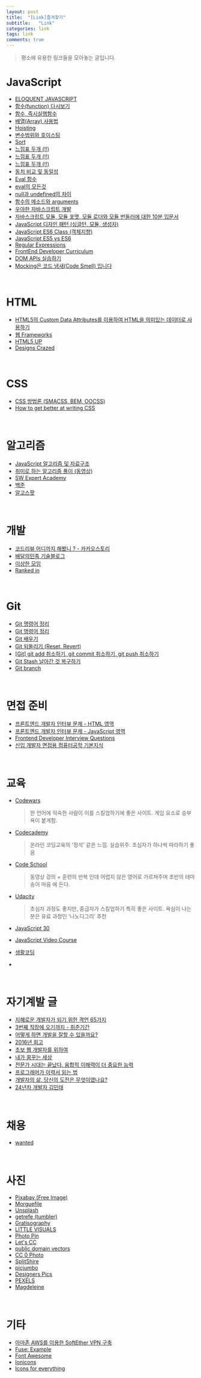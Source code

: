 ```yaml
---
layout: post
title:  "[Link]즐겨찾기"
subtitle:   "Link"
categories: link
tags: link
comments: true
---
```


> 평소에 유용한 링크들을 모아놓는 글입니다.

# JavaScript

- [ELOQUENT JAVASCRIPT](https://eloquentjavascript.net/)
- [함수(function) 다시보기](http://www.nextree.co.kr/p4150/)
- [함수, 즉시실행함수](http://beomy.tistory.com/9)
- [배열(Array) 사용법](http://offbyone.tistory.com/133)
- [Hoisting](https://www.w3schools.com/js/js_hoisting.asp)
- [변수범위와 호이스팅](http://chanlee.github.io/2013/12/10/javascript-variable-scope-and-hoisting/)
- [Sort](http://dudmy.net/javascript/2015/11/16/javascript-sort/)
- [느낌표 두개 (!!)](http://hermeslog.tistory.com/279)
- [느낌표 두개 (!!)](http://nopanic.tistory.com/5)
- [느낌표 두개 (!!)](http://harrislim.tistory.com/39)
- [동치 비교 및 동일성](https://developer.mozilla.org/ko/docs/Web/JavaScript/Equality_comparisons_and_sameness)
- [Eval 함수](http://programmingsummaries.tistory.com/179)
- [eval의 모든것](http://ohgyun.com/395)
- [null과 undefined의 차이](http://enarastudent.tistory.com/entry/null%EA%B3%BC-undefined%EC%9D%98-%EC%B0%A8%EC%9D%B4)
- [함수의 메소드와 arguments](https://www.zerocho.com/category/JavaScript/post/57433645a48729787807c3fd)
- [우아한 자바스크립트 개발](https://speakerdeck.com/nigayo/uahan-jabaseukeuribteu-gaebal)
- [자바스크립트 모듈, 모듈 포맷, 모듈 로더와 모듈 번들러에 대한 10분 입문서](https://github.com/codepink/codepink.github.com/wiki/%EC%9E%90%EB%B0%94%EC%8A%A4%ED%81%AC%EB%A6%BD%ED%8A%B8-%EB%AA%A8%EB%93%88,-%EB%AA%A8%EB%93%88-%ED%8F%AC%EB%A7%B7,-%EB%AA%A8%EB%93%88-%EB%A1%9C%EB%8D%94%EC%99%80-%EB%AA%A8%EB%93%88-%EB%B2%88%EB%93%A4%EB%9F%AC%EC%97%90-%EB%8C%80%ED%95%9C-10%EB%B6%84-%EC%9E%85%EB%AC%B8%EC%84%9C)
- [JavaScript 디자인 패턴 (싱글턴, 모듈, 생성자)](https://www.zerocho.com/category/JavaScript/post/57541bef7dfff917002c4e86)
- [JavaScript ES6 Class (객체지향)](https://github.com/FEDevelopers/tech.description/wiki/%5BES6%5D%EA%B0%9D%EC%B2%B4%EC%A7%80%ED%96%A5-Javascript---Class)
- [JavaScript ES5 vs ES6](https://codeburst.io/es5-vs-es6-with-example-code-9901fa0136fc)
- [Regular Expressions](https://javascript.info/regular-expressions)
- [FrontEnd Developer Curriculum](https://github.com/nigayo/2018-front-end-curriculum)
- [DOM APIs 실습하기](https://vimeo.com/265702844/4f63742274)
- [Mocking은 코드 냄새(Code Smell) 입니다](https://midojeong.github.io/2018/04/19/mocking-is-a-code-smell/#%ED%85%8C%EC%8A%A4%ED%8A%B8-%EC%BB%A4%EB%B2%84%EB%A6%AC%EC%A7%802%EB%9E%80-%EB%AC%B4%EC%97%87%EC%9E%85%EB%8B%88%EA%B9%8C)

<br/>

# HTML

- [HTML5의 Custom Data Attributes를 이용하여 HTML을 의미있는 데이터로 사용하기](http://blog.saltfactory.net/using-html5-custom-data-attributes/)
- [웹 Frameworks](http://webframeworks.kr/tutorials/)
- [HTML5 UP](https://html5up.net/)
- [Designs Crazed](https://dcrazed.net/free-responsive-html5-css3-templates/)

<br/>

# CSS

- [CSS 방법론 (SMACSS, BEM, OOCSS)](http://wit.nts-corp.com/2015/04/16/3538)
- [How to get better at writing CSS](https://medium.freecodecamp.org/how-to-get-better-at-writing-css-a1732c32a72f)

<br/>

# 알고리즘

- [JavaScript 알고리즘 및 자료구조](https://github.com/trekhleb/javascript-algorithms/blob/master/README.ko-KR.md)
- [취미로 하는 알고리즘 풀이 (동영상)](https://www.youtube.com/watch?v=1TVYmKPlNdc&feature=youtu.be)
- [SW Expert Academy](https://swexpertacademy.com/main/main.do)
- [백준](https://www.acmicpc.net/)
- [알고스팟](https://algospot.com)

<br/>

# 개발

- [코드리뷰 어디까지 해봤니 ? - 카카오스토리](http://tech.kakao.com/2016/02/04/code-review/)
- [배달의민족 기술블로그](http://woowabros.github.io/)
- [이상한 모임](https://blog.weirdx.io/)
- [Ranked in](http://rankedin.kr/)

<br/>

# Git

- [Git 명령어 정리](https://medium.com/@joongwon/git-git-%EB%AA%85%EB%A0%B9%EC%96%B4-%EC%A0%95%EB%A6%AC-c25b421ecdbd)
- [Git 명령어 정리](https://blog.outsider.ne.kr/572)
- [Git 배우기](https://learngitbranching.js.org/)
- [Git 되돌리기 (Reset, Revert)](http://www.devpools.kr/2017/02/05/%EC%B4%88%EB%B3%B4%EC%9A%A9-git-%EB%90%98%EB%8F%8C%EB%A6%AC%EA%B8%B0-reset-revert/)
- [[Git] git add 취소하기, git commit 취소하기, git push 취소하기](https://gmlwjd9405.github.io/2018/05/25/git-add-cancle.html)
- [Git Stash 날아간 것 복구하기](https://hashcode.co.kr/questions/4650/git%EC%97%90%EC%84%9C-stash-%EC%8B%A4%EC%88%98%EB%A1%9C-%EC%A7%80%EC%9B%A0%EC%9D%84-%EB%95%8C-%EB%B3%B5%EA%B5%AC%ED%95%98%EB%8A%94-%EB%B0%A9%EB%B2%95)
- [Git branch](https://trustyoo86.github.io/git/2017/11/28/git-remote-branch-create.html)

<br/>

# 면접 준비

- [프론트엔드 개발자 인터뷰 문제 - HTML 영역](http://insanehong.kr/post/front-end-developer-interview-html/)
- [프론트엔드 개발자 인터뷰 문제 - JavaScript 영역](http://insanehong.kr/post/front-end-developer-interview-javascript/)
- [Frontend Developer Interview Questions](https://github.com/antaehyeon/Front-end-Developer-Interview-Questions/blob/master/Korean/README_KR.md)
- [신입 개발자 면접용 컴퓨터공학 기본지식](http://softwarepatrasche.blogspot.com/2016/04/blog-post.html)

<br/>

# 교육

- [Codewars](https://www.codewars.com/)

  > 한 언어에 익숙한 사람이 이를 스킬업하기에 좋은 사이트. 게임 요소로 승부욕이 붙게함.

- [Codecademy](https://www.codecademy.com/)

  > 온라인 코딩교육의 '정석' 같은 느낌. 실습위주. 초심자가 하나씩 따라하기 좋음

- [Code School](https://www.pluralsight.com/codeschool)

  > 동영상 강의 + 훈련의 반복 인데 어렵지 않은 영어로 가르쳐주며 초반의 테마송이 마음 에 든다.

- [Udacity](https://www.udacity.com/)

  > 초심자 과정도 좋지만, 중급자가 스킬업하기 특히 좋은 사이트. 욕심이 나는 분은 유료 과정인 ‘나노디그리’ 추천

- [JavaScript 30](https://javascript30.com/)

- [JavaScript Video Course](https://github.com/wesbos/Wes-Bos-Captions/)

- [생활코딩](https://www.opentutorials.org/course/1)

- 

<br/>

# 자기계발 글

- [지혜로운 개발자가 되기 위한 격언 65가지](http://www.itworld.co.kr/news/92821)
- [3번째 직장에 오기까지 - 취준기간](http://jojoldu.tistory.com/278)
- [어떻게 하면 개발을 잘할 수 있을까요?](https://www.popit.kr/%EC%96%B4%EB%96%BB%EA%B2%8C-%ED%95%98%EB%A9%B4-%EA%B0%9C%EB%B0%9C%EC%9D%84-%EC%9E%98%ED%95%A0-%EC%88%98-%EC%9E%88%EC%9D%84%EA%B9%8C%EC%9A%94/)
- [2016년 회고](https://brunch.co.kr/@jojoldu/2)
- [초보 웹 개발자를 위하여](https://wayhome25.github.io/etc/2017/02/21/for-junior-web-developer/)
- [내가 꿈꾸는 세상](https://www.slipp.net/wiki/pages/viewpage.action?pageId=21004468)
- [전문가 시대는 끝났다. 융합적 이해력이 더 중요한 능력](https://news.joins.com/article/22513367)
- [프로그래머가 이력서 읽는 법](http://blog.creation.net/346)
- [개발자의 삶, 당신의 도전은 무엇이였나요?](https://m.facebook.com/photo.php?fbid=2113764035530857&id=1916460261927903&set=pcb.2113631985544062&source=48)
- [24년차 개발자 김민태](https://www.facebook.com/tyzapzi/videos/481371182337888/)

<br/>

# 채용

- [wanted](https://www.wanted.co.kr/)

<br/>

# 사진

- [Pixabay (Free Image)](https://pixabay.com/)
- [Morguefile](https://morguefile.com/quest/1)
- [Unsplash](https://unsplash.com/)
- [getrefe (tumbler)](http://getrefe.tumblr.com/)
- [Gratisography](https://gratisography.com/)
- [LITTLE VISUALS](http://littlevisuals.co/)
- [Photo Pin](http://photopin.com/)
- [Let's CC](http://letscc.net/)
- [public domain vectors](https://publicdomainvectors.org/ko/)
- [CC 0 Photo](http://cc0photo.com/)
- [SplitShire](https://www.splitshire.com/)
- [picjumbo](https://picjumbo.com/)
- [Designers Pics](http://www.designerspics.com/)
- [PEXELS](https://www.pexels.com/)
- [Magdeleine](https://magdeleine.co/license/cc0/)

<br/>

# 기타

- [아마존 AWS를 이용한 SoftEther VPN 구축](https://gigglehd.com/gg/soft/3063945)
- [Fuse: Example](https://fuse-open.github.io/examples/)
- [Font Awesome](https://fontawesome.com/)
- [Ionicons](https://ionicons.com/)
- [Icons for everything](https://thenounproject.com/)

<br/>


